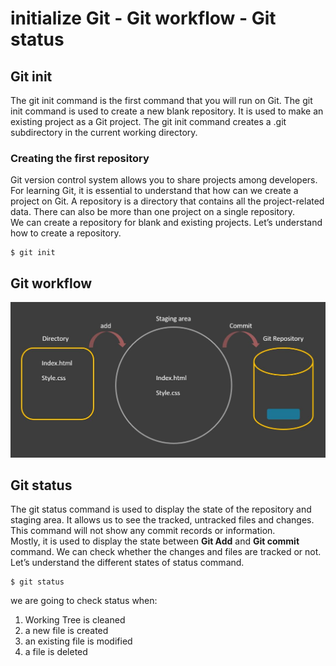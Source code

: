 # initialize Git - Git workflow - Git status

## Git init
The git init command is the first command that you will run on Git. The git init command is used to create a new blank repository. It is used to make an existing project as a Git project.
The git init command creates a .git subdirectory in the current working directory.

### Creating the first repository

Git version control system allows you to share projects among developers. For learning Git, it is essential to understand that how can we create a project on Git. A repository is a directory that contains all the project-related data. There can also be more than one project on a single repository.  
We can create a repository for blank and existing projects. Let’s understand how to create a repository.

```
$ git init
```

## Git workflow

<p align="center">
<img src="https://raw.githubusercontent.com/gitmag-group-admin/Git/main/img/8.JPG" width="750" />
</p>

## Git status

The git status command is used to display the state of the repository and staging area. It allows us to see the tracked, untracked files and changes. This command will not show any commit records or information.  
Mostly, it is used to display the state between **Git Add** and **Git commit** command. We can check whether the changes and files are tracked or not. Let’s understand the different states of status command.
```
$ git status
```

we are going to check status when:

1.  Working Tree is cleaned
2.  a new file is created
3.  an existing file is modified
4.  a file is deleted
